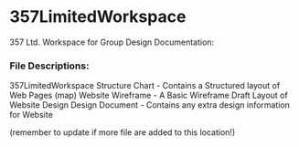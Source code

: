 # 357LimitedWorkspace
357 Ltd. Workspace for Group
Design Documentation:

### File Descriptions:
357LimitedWorkspace Structure Chart - Contains a Structured layout of Web Pages (map)
Website Wireframe - A Basic Wireframe Draft Layout of Website Design
Design Document - Contains any extra design information for Website

(remember to update if more file are added to this location!)
